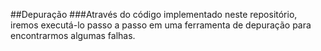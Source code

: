 ##Depuração
###Através do código implementado neste repositório, iremos executá-lo passo a passo em uma ferramenta de depuração para encontrarmos algumas falhas.
